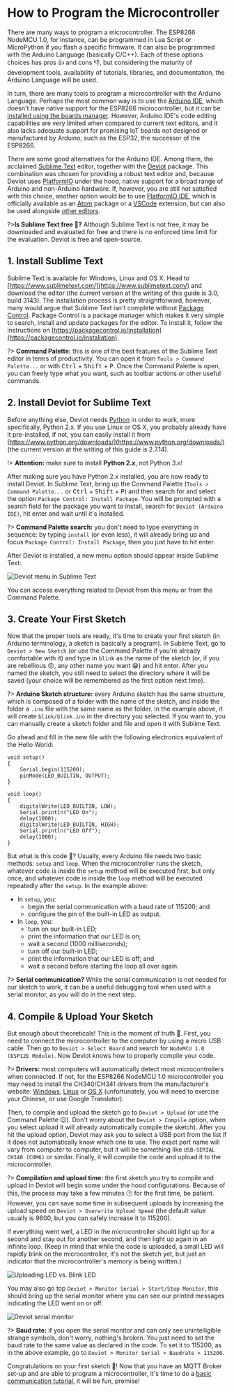 # How to Program the Microcontroller

There are many ways to program a microcontroller. The ESP8266 NodeMCU 1.0, for instance, can be programmed in Lua Script or MicroPython if you flash a specific firmware. It can also be programmed with the Arduino Language (basically C/C++). Each of these options choices has pros 👍 and cons 👎, but considering the maturity of development tools, availability of tutorials, libraries, and documentation, the Arduino Language will be used.

In turn, there are many tools to program a microcontroller with the Arduino Language. Perhaps the most common way is to use the [Arduino IDE](https://www.arduino.cc/en/Main/Software), which doesn't have native support for the ESP8266 microcontroller, but it can be [installed using the boards manager](http://www.whatimade.today/esp8266-easiest-way-to-program-so-far/). However, Arduino IDE's code editing capabilities are very limited when compared to current text editors, and it also lacks adequate support for promising IoT boards not designed or manufactured by Arduino, such as the ESP32, the successor of the ESP8266.

There are some good alternatives for the Arduino IDE. Among them, the acclaimed [Sublime Text](https://www.sublimetext.com/) editor, together with the [Deviot](https://github.com/gepd/Deviot) package. This combination was chosen for providing a robust text editor and, because Deviot uses [PlatformIO](http://platformio.org/) under the hood, native support for a broad range of Arduino and non-Arduino hardware. If, however, you are still not satisfied with this choice, another option would be to use [PlatformIO IDE](http://platformio.org/platformio-ide), which is officially available as an [Atom](https://atom.io/) package or a [VSCode](https://code.visualstudio.com/) extension, but can also be used alongside [other editors](http://docs.platformio.org/en/latest/ide.html).

?>**Is Sublime Text free 💸?** Although Sublime Text is not free, it may be downloaded and evaluated for free and there is no enforced time limit for the evaluation.  Deviot is free and open-source.

## 1. Install Sublime Text

Sublime Text is available for Windows, Linux and OS X. Head to [https://www.sublimetext.com/](https://www.sublimetext.com/) and download the editor (the current version at the writing of this guide is 3.0, build 3143). The installation process is pretty straightforward, however, many would argue that Sublime Text isn't complete without [Package Control](https://packagecontrol.io/). Package Control is a package manager which makes it very simple to search, install and update packages for the editor. To install it, follow the instructions on [https://packagecontrol.io/installation](https://packagecontrol.io/installation).

?> **Command Palette:** this is one of the best features of the Sublime Text editor in terms of productivity. You can open it from `Tools > Command Palette...` or with <kbd>Ctrl</kbd> + <kbd>Shift</kbd> + <kbd>P</kbd>. Once the Command Palette is open, you can freely type what you want, such as toolbar actions or other useful commands.

## 2. Install Deviot for Sublime Text

Before anything else, Deviot needs [Python](https://www.python.org/) in order to work, more specifically, Python 2.x. If you use Linux or OS X, you probably already have it pre-installed, if not, you can easily install it from [https://www.python.org/downloads/](https://www.python.org/downloads/) (the current version at the writing of this guide is 2.7.14).

!> **Attention:** make sure to install **Python 2.x**, not Python 3.x!

After making sure you have Python 2.x installed, you are now ready to install Deviot. In Sublime Text, bring up the Command Palette (`Tools > Command Palette...` or <kbd>Ctrl</kbd> + <kbd>Shift</kbd> + <kbd>P</kbd>) and then search for and select the option `Package Control: Install Package`. You will be prompted with a search field for the package you want to install, search for `Deviot (Arduino IDE)`, hit enter and wait until it's installed.

?> **Command Palette search:** you don't need to type everything in sequence: by typing `install` (or even less), it will already bring up and focus `Package Control: Install Package`, then you just have to hit enter.

After Deviot is installed, a new menu option should appear inside Sublime Text:

![Deviot menu in Sublime Text](_images/fs-deviot.png)

You can access everything related to Deviot from this menu or from the Command Palette.

## 3. Create Your First Sketch

Now that the proper tools are ready, it's time to create your first sketch (in Arduino terminology, a sketch is basically a program). In Sublime Text, go to `Deviot > New Sketch` (or use the Command Palette if you're already comfortable with it) and type in `blink` as the name of the sketch (or, if you are rebellious 😠, any other name you want 😁) and hit enter. After you named the sketch, you still need to select the directory where it will be saved (your choice will be remembered as the first option next time).

?> **Arduino Sketch structure:** every Arduino sketch has the same structure, which is composed of a folder with the name of the sketch, and inside the folder a `.ino` file with the same name as the folder. In the example above, it will create `blink/blink.ino` in the directory you selected. If you want to, you can manually create a sketch folder and file and open it with Sublime Text.

Go ahead and fill in the new file with the following electronics equivalent of the Hello World:

```arduino
void setup()
{
    Serial.begin(115200);
    pinMode(LED_BUILTIN, OUTPUT);
}

void loop()
{
    digitalWrite(LED_BUILTIN, LOW);
    Serial.println("LED On");
    delay(1000);
    digitalWrite(LED_BUILTIN, HIGH);
    Serial.println("LED Off");
    delay(1000);
}
```

But what is this code 🤔? Usually, every Arduino file needs two basic methods: `setup` and `loop`. When the microcontroller runs the sketch, whatever code is inside the `setup` method will be executed first, but only once, and whatever code is inside the `loop` method will be executed repeatedly after the `setup`. In the example above:

- In `setup`, you:
    - begin the serial communication with a baud rate of 115200; and
    - configure the pin of the built-in LED as output.
- In `loop`, you:
    - turn on our built-in LED;
    - print the information that our LED is on;
    - wait a second (1000 milliseconds);
    - turn off our built-in LED;
    - print the information that our LED is off; and
    - wait a second before starting the loop all over again.

?> **Serial communication?** While the serial communication is not needed for our sketch to work, it can be a useful debugging tool when used with a serial monitor, as you will do in the next step.

## 4. Compile & Upload Your Sketch

But enough about theoreticals! This is the moment of truth 🤞. First, you need to connect the microcontroller to the computer by using a micro USB cable. Then go to `Deviot > Select Board` and search for `NodeMCU 1.0 (ESP12E Module)`. Now Deviot knows how to properly compile your code.

?> **Drivers:** most computers will automatically detect most microcontrollers when connected. If not, for the ESP8266 NodeMCU 1.0 microcontroller you may need to install the CH340/CH341 drivers from the manufacturer's website: [Windows](http://www.wch.cn/download/CH341SER_EXE.html), [Linux](http://www.wch.cn/download/CH341SER_MAC_ZIP.html) or [OS X](http://www.wch.cn/download/CH341SER_LINUX_ZIP.html) (unfortunately, you will need to exercise your Chinese, or use Google Translator).

Then, to compile and upload the sketch go to `Deviot > Upload` (or use the Command Palette 😉). Don't worry about the `Deviot > Compile` option, when you select upload it will already automatically compile the sketch). After you hit the upload option, Deviot may ask you to select a USB port from the list if it does not automatically know which one to use. The exact port name will vary from computer to computer, but it will be something like `USB-SERIAL CH340 (COM6)` or similar. Finally, it will compile the code and upload it to the microcontroller.

?> **Compilation and upload time:** the first sketch you try to compile and upload in Deviot will begin some under the hood configurations. Because of this, the process may take a few minutes 🕑 for the first time, be patient. However, you can save some time in subsequent uploads by increasing the upload speed on `Deviot > Overwrite Upload Speed` (the default value usually is 9600, but you can safely increase it to 115200).

If everything went well, a LED in the microcontroller should light up for a second and stay out for another second, and then light up again in an infinite loop. (Keep in mind that while the code is uploaded, a small LED will rapidly blink on the microcontroller, it's not the sketch yet, but just an indicator that the microcontroller's memory is being written.)

![Uploading LED vs. Blink LED](_images/uploading-vs-blink.gif)

You may also go top `Deviot > Monitor Serial > Start/Stop Monitor`, this should bring up the serial monitor where you can see our printed messages indicating the LED went on or off.

![Deviot serial monitor](_images/fs-deviot-monitor.png)

?> **Baud rate:** if you open the serial monitor and can only see unintelligible strange symbols, don't worry, nothing's broken. You just need to set the baud rate to the same value as declared in the code. To set it to 115200, as in the above example, go to `Deviot > Monitor Serial > Baudrate > 115200`.

Congratulations on your first sketch 👏! Now that you have an MQTT Broker set-up and are able to program a microcontroller, it's time to do a [basic communication tutorial](fs-basic-communication-tutorial.md), it will be fun, promise!
